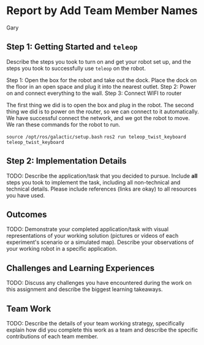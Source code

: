 # Report by Add Team Member Names

Gary

## Step 1: Getting Started and `teleop`

Describe the steps you took to turn on and get your robot set up, and the steps you took to successfully use `teleop` on the robot.

Step 1: Open the box for the robot and take out the dock. Place the dock on the floor in an open space and plug it into the nearest outlet.
Step 2: Power on and connect everything to the wall.
Step 3: Connect WIFI to router

The first thing we did is to open the box and plug in the robot. The second thing we did is to power on the router, so we can connect to it automatically. We have successful connect the network, and we got the robot to move. We ran these commands for the robot to run. 

`source /opt/ros/galactic/setup.bash`
`ros2 run teleop_twist_keyboard teleop_twist_keyboard`

## Step 2: Implementation Details

TODO: Describe the application/task that you decided to pursue. Include **all** steps you took to implement the task, including all non-technical and technical details. Please include references (links are okay) to all resources you have used.

## Outcomes

TODO: Demonstrate your completed application/task with visual representations of your working solution (pictures or videos of each experiment's scenario or a simulated map). Describe your observations of your working robot in a specific application.

## Challenges and Learning Experiences

TODO: Discuss any challenges you have encountered during the work on this assignment and describe the biggest learning takeaways.

## Team Work

TODO: Describe the details of your team working strategy, specifically explain how did you complete this work as a team and describe the specific contributions of each team member.
